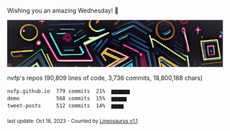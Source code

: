 Wishing you an amazing Wednesday! 🎉

![banner](https://github.com/nvfp/nvfp/raw/main/assets/banner.jpg)

nvfp's repos (90,809 lines of code, 3,736 commits, 18,800,188 chars)

```txt
nvfp.github.io  779 commits  21%  ▆▆▆▆▆▆
demo            568 commits  15%  ▆▆▆▆▆
tweet-posts     512 commits  14%  ▆▆▆▆
```

<sub>last update: Oct 18, 2023 - Counted by [Lineosaurus v1.1](https://github.com/Lineosaurus/Lineosaurus)</sub>